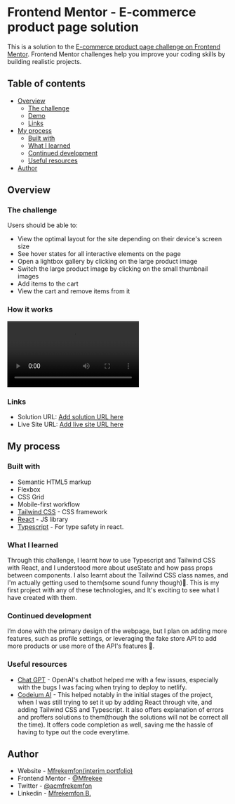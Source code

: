 # Frontend Mentor - E-commerce product page solution

This is a solution to the [E-commerce product page challenge on Frontend Mentor](https://www.frontendmentor.io/challenges/ecommerce-product-page-UPsZ9MJp6). Frontend Mentor challenges help you improve your coding skills by building realistic projects.

## Table of contents

- [Overview](#overview)
  - [The challenge](#the-challenge)
  - [Demo](#how-it-works)
  - [Links](#links)
- [My process](#my-process)
  - [Built with](#built-with)
  - [What I learned](#what-i-learned)
  - [Continued development](#continued-development)
  - [Useful resources](#useful-resources)
- [Author](#author)



## Overview

### The challenge

Users should be able to:

- View the optimal layout for the site depending on their device's screen size
- See hover states for all interactive elements on the page
- Open a lightbox gallery by clicking on the large product image
- Switch the large product image by clicking on the small thumbnail images
- Add items to the cart
- View the cart and remove items from it

### How it works

![Here's the demo of the product page](how-it-works.mp4)

### Links

- Solution URL: [Add solution URL here](https://your-solution-url.com)
- Live Site URL: [Add live site URL here](https://your-live-site-url.com)

## My process

### Built with

- Semantic HTML5 markup
- Flexbox
- CSS Grid
- Mobile-first workflow
- [Tailwind CSS](https://tailwindcss.com) - CSS framework
- [React](https://reactjs.org/) - JS library
- [Typescript](https://www.typescriptlang.org) - For type safety in react.



### What I learned

Through this challenge, I learnt how to use Typescript and Tailwind CSS with React, and I understood more about useState and how pass props between components. I also learnt about the Tailwind CSS class names, and I'm actually getting used to them(some sound funny though)🫠. This is my first project with any of these technologies, and It's exciting to see what I have created with them.



### Continued development

 I’m done with the primary design of the webpage, but I plan on adding more features, such as profile settings, or leveraging the fake store API to add more products or use more of the API's features 🛒.


### Useful resources

- [Chat GPT](https://chat.openai.com/) - OpenAI's chatbot helped me with a few issues, especially with the bugs I was facing when trying to deploy to netlify.
- [Codeium AI](https://codeium.com/) - This helped notably in the initial stages of the project, when I was still trying to set it up by adding React through vite, and adding Tailwind CSS and Typescript. It also offers explanation of errors and proffers solutions to them(though the solutions will not be correct all the time). It offers code completion as well, saving me the hassle of having to type out the code everytime. 


## Author

- Website - [Mfrekemfon(interim portfolio)](https://folll.io/Mfrekemfon)
- Frontend Mentor - [@Mfrekee](https://www.frontendmentor.io/profile/Mfrekee)
- Twitter - [@acmfrekemfon](https://x.com/acmfrekemfon)
- Linkedin - [Mfrekemfon B.](https://www.linkedin.com/in/mfrekemfon-bassey-2120962a6/)



